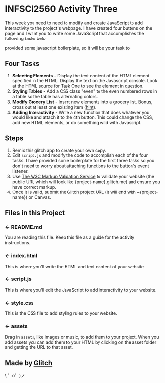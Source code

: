 # INFSCI2560 Activity Three

This week you need to need to modify and create JavaScript to add interactivity to the project's webpage. I have created four buttons on the page and I want you to write some JavaScript that accomplishes the following tasks belo

provided some javascript boilerplate, so it will be your task to  

## Four Tasks

1. **Selecting Elements** - Display the text content of the HTML element specified in the HTML. Display the text on the Javascript console. Look at the HTML source for Task One to see the element in question.
2. **Styling Tables** - Add a CSS class "even" to the even numbered rows in a table so the table has alternating colors.
3. **Modify Grocery List** - Insert new elements into a grocery list. Bonus, cross out at least one existing item ([hint](https://www.w3schools.com/cssref/pr_text_text-decoration.asp)). 
4. **Adding Interactivity** - Write a new function that does whatever you would like and attach it to the 4th button. This could change the CSS, add new HTML elements, or do something wild with Javascript.

## Steps

1. Remix this glitch app to create your own copy.
2. Edit `script.js` and modify the code to accomplish each of the four tasks. I have provided some boilerplate for the first three tasks so you don't need to worry about attaching functions to the button's event listener.
3. Use [The W3C Markup Validation Service](https://validator.w3.org/) to validate your website (the public URL which will look like {project-name}.glitch.me) and ensure you have correct markup.
4. Once it is valid, submit the Glitch project URL (it will end with ~{project-name}) on Canvas.

## Files in this Project

### ← README.md

You are reading this file. Keep this file as a guide for the activity instructions.

### ← index.html

This is where you'll write the HTML and text content of your website. 

### ← script.js

This is where you'll edit the JavaScript to add interactivity to your website.

### ← style.css

This is the CSS file to add styling rules to your website. 

### ← assets

Drag in `assets`, like images or music, to add them to your project. When you add assets you can add them to your HTML by clicking on the asset folder and getting the URL to that asset.




Made by [Glitch](https://glitch.com/)
-------------------

\ ゜o゜)ノ

